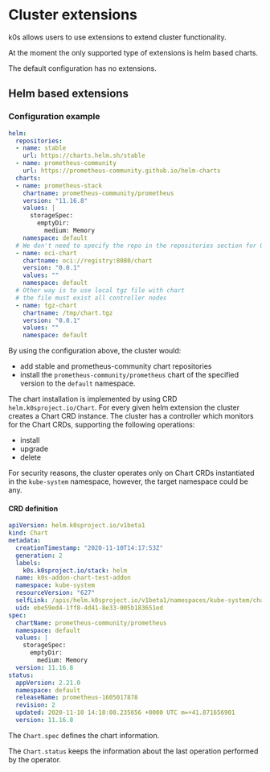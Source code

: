 # Cluster extensions

k0s allows users to use extensions to extend cluster functionality.

At the moment the only supported type of extensions is helm based charts.

The default configuration has no extensions.

## Helm based extensions

### Configuration example

```yaml
helm:
  repositories:
  - name: stable
    url: https://charts.helm.sh/stable
  - name: prometheus-community
    url: https://prometheus-community.github.io/helm-charts
  charts:
  - name: prometheus-stack
    chartname: prometheus-community/prometheus
    version: "11.16.8"
    values: |
      storageSpec:
        emptyDir:
          medium: Memory
    namespace: default
  # We don't need to specify the repo in the repositories section for OCI charts
  - name: oci-chart
    chartname: oci://registry:8080/chart
    version: "0.0.1"
    values: ""
    namespace: default
  # Other way is to use local tgz file with chart
  # the file must exist all controller nodes
  - name: tgz-chart
    chartname: /tmp/chart.tgz
    version: "0.0.1"
    values: ""
    namespace: default
```

By using the configuration above, the cluster would:

- add stable and prometheus-community chart repositories
- install the `prometheus-community/prometheus` chart of the specified version to the `default` namespace.

The chart installation is implemented by using CRD `helm.k0sproject.io/Chart`. For every given helm extension the cluster creates a Chart CRD instance. The cluster has a controller which monitors for the Chart CRDs, supporting the following operations:

- install
- upgrade
- delete

For security reasons, the cluster operates only on Chart CRDs instantiated in the `kube-system` namespace, however, the target namespace could be any.

#### CRD definition

```yaml
apiVersion: helm.k0sproject.io/v1beta1
kind: Chart
metadata:
  creationTimestamp: "2020-11-10T14:17:53Z"
  generation: 2
  labels:
    k0s.k0sproject.io/stack: helm
  name: k0s-addon-chart-test-addon
  namespace: kube-system
  resourceVersion: "627"
  selfLink: /apis/helm.k0sproject.io/v1beta1/namespaces/kube-system/charts/k0s-addon-chart-test-addon
  uid: ebe59ed4-1ff8-4d41-8e33-005b183651ed
spec:
  chartName: prometheus-community/prometheus
  namespace: default
  values: |
    storageSpec:
      emptyDir:
        medium: Memory
  version: 11.16.8
status:
  appVersion: 2.21.0
  namespace: default
  releaseName: prometheus-1605017878
  revision: 2
  updated: 2020-11-10 14:18:08.235656 +0000 UTC m=+41.871656901
  version: 11.16.8
```

The `Chart.spec` defines the chart information.

The `Chart.status` keeps the information about the last operation performed by the operator.
